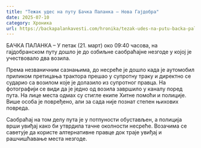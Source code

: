 ```yaml
---
title: "Тежак удес на путу Бачка Паланка – Нова Гајдобра"
date: 2025-07-10
category: Хроника
url: https://backapalankavesti.com/hronika/tezak-udes-na-putu-backa-palanka-nova-gajdobra/
---
```


БАЧКА ПАЛАНКА – У петак (21. март) око 09:40 часова, на гајдобранском путу дошло је до озбиљне саобраћајне незгоде у којој је учествовало два возила.

Према незваничним сазнањима, до несреће је дошло када је аутомобил приликом претицања трактора прешао у супротну траку и директно се сударио са возилом које је долазило из супротног правца. На фотографији се види да је једно од возила завршило у каналу поред пута. На лице места одмах су стигле екипе Хитне помоћи и полиције. Више особа је повређено, али за сада није познат степен њихових повреда.

Саобраћај на том делу пута је у потпуности обустављен, а полиција врши увиђај како би утврдила тачне околности несреће. Возачима се саветује да користе алтернативне правце док траје увиђај и рашчишћавање места незгоде.
